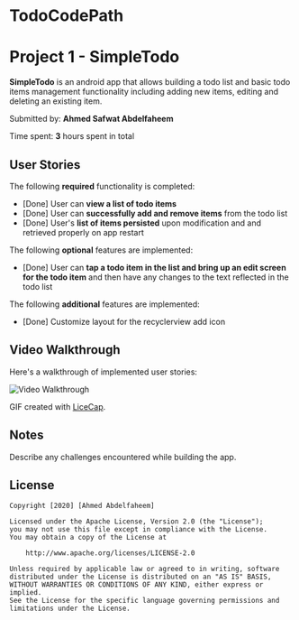 # TodoCodePath
# Project 1 - SimpleTodo

**SimpleTodo** is an android app that allows building a todo list and basic todo items management functionality including adding new items, editing and deleting an existing item.

Submitted by: **Ahmed Safwat Abdelfaheem**

Time spent: **3** hours spent in total

## User Stories

The following **required** functionality is completed:

* [Done] User can **view a list of todo items**
* [Done] User can **successfully add and remove items** from the todo list
* [Done] User's **list of items persisted** upon modification and and retrieved properly on app restart

The following **optional** features are implemented:

* [Done] User can **tap a todo item in the list and bring up an edit screen for the todo item** and then have any changes to the text reflected in the todo list

The following **additional** features are implemented:

* [Done] Customize layout for the recyclerview add icon

## Video Walkthrough

Here's a walkthrough of implemented user stories:

<img src='https://drive.google.com/file/d/1zmxfT76ErQ6TqlAUzLse2zUUxamo9WJy/view?usp=sharing' title='Video Walkthrough' width='' alt='Video Walkthrough' />

GIF created with [LiceCap](http://www.cockos.com/licecap/).

## Notes

Describe any challenges encountered while building the app.

## License

    Copyright [2020] [Ahmed Abdelfaheem]

    Licensed under the Apache License, Version 2.0 (the "License");
    you may not use this file except in compliance with the License.
    You may obtain a copy of the License at

        http://www.apache.org/licenses/LICENSE-2.0

    Unless required by applicable law or agreed to in writing, software
    distributed under the License is distributed on an "AS IS" BASIS,
    WITHOUT WARRANTIES OR CONDITIONS OF ANY KIND, either express or implied.
    See the License for the specific language governing permissions and
    limitations under the License.

